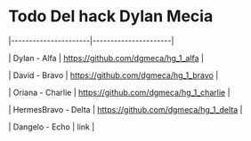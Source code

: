 # Todo Del hack Dylan Mecia 
|----------------------|----------------------|

| Dylan - Alfa  | https://github.com/dgmeca/hg_1_alfa |

| David - Bravo  | https://github.com/dgmeca/hg_1_bravo |

| Oriana - Charlie | https://github.com/dgmeca/hg_1_charlie | 

| HermesBravo - Delta | https://github.com/dgmeca/hg_1_delta | 

| Dangelo - Echo | link | 

